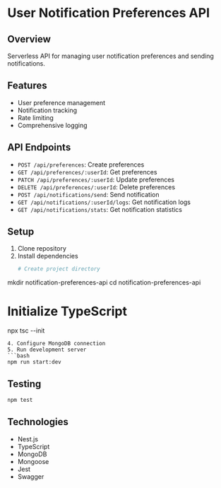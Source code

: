 # User Notification Preferences API

## Overview
Serverless API for managing user notification preferences and sending notifications.

## Features
- User preference management
- Notification tracking
- Rate limiting
- Comprehensive logging

## API Endpoints
- `POST /api/preferences`: Create preferences
- `GET /api/preferences/:userId`: Get preferences
- `PATCH /api/preferences/:userId`: Update preferences
- `DELETE /api/preferences/:userId`: Delete preferences
- `POST /api/notifications/send`: Send notification
- `GET /api/notifications/:userId/logs`: Get notification logs
- `GET /api/notifications/stats`: Get notification statistics

## Setup
1. Clone repository
2. Install dependencies
   ```bash
   # Create project directory
mkdir notification-preferences-api
cd notification-preferences-api

# Initialize TypeScript
npx tsc --init
   ```
4. Configure MongoDB connection
5. Run development server
   ```bash
   npm run start:dev
   ```

## Testing
```bash
npm test
```

## Technologies
- Nest.js
- TypeScript
- MongoDB
- Mongoose
- Jest
- Swagger
